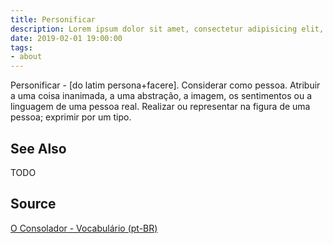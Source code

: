 ```yaml
---
title: Personificar
description: Lorem ipsum dolor sit amet, consectetur adipisicing elit, sed do eiusmod tempor incididunt ut labore et dolore magna aliqua.  TODO
date: 2019-02-01 19:00:00
tags:
- about
---
```


Personificar - [do latim persona+facere]. Considerar como pessoa. Atribuir a uma coisa inanimada, a uma abstração, a imagem, os sentimentos ou a linguagem de uma pessoa real. Realizar ou representar na figura de uma pessoa; exprimir por um tipo. 

## See Also
TODO

## Source
[O Consolador - Vocabulário (pt-BR)](http://www.oconsolador.com.br/linkfixo/vocabulario/principal.html)
